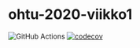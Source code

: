 # ohtu-2020-viikko1
![GitHub Actions](https://github.com/anttiromppanen/ohtu-2020-viikko1/workflows/Java%20CI%20with%20Gradle/badge.svg)
[![codecov](https://codecov.io/gh/anttiromppanen/ohtu-2020-viikko1/branch/main/graph/badge.svg?token=NVC6087P8H)](https://codecov.io/gh/anttiromppanen/ohtu-2020-viikko1)
